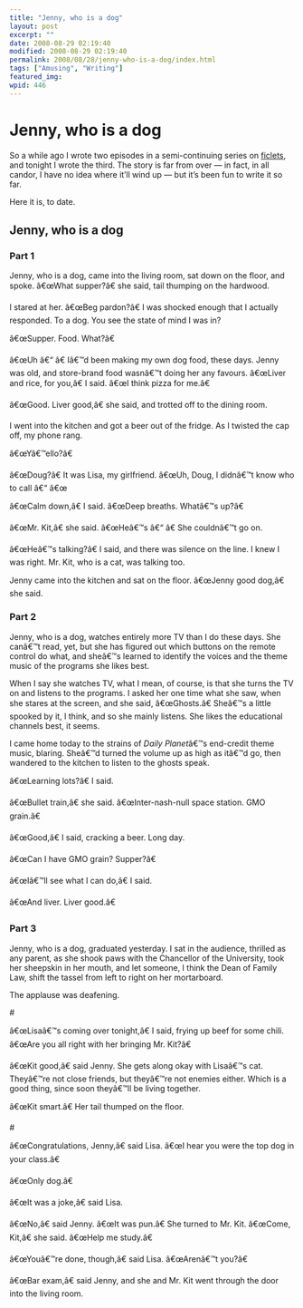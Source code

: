 ```yaml
---
title: "Jenny, who is a dog"
layout: post
excerpt: ""
date: 2008-08-29 02:19:40
modified: 2008-08-29 02:19:40
permalink: 2008/08/28/jenny-who-is-a-dog/index.html
tags: ["Amusing", "Writing"]
featured_img: 
wpid: 446
---
```


# Jenny, who is a dog

So a while ago I wrote two episodes in a semi-continuing series on [ficlets](http://ficlets.com/authors/pj), and tonight I wrote the third. The story is far from over — in fact, in all candor, I have no idea where it’ll wind up — but it’s been fun to write it so far.

Here it is, to date.

Jenny, who is a dog
-------------------

### Part 1

Jenny, who is a dog, came into the living room, sat down on the floor, and spoke. â€œWhat supper?â€&#157; she said, tail thumping on the hardwood.

I stared at her. â€œBeg pardon?â€&#157; I was shocked enough that I actually responded. To a dog. You see the state of mind I was in?

â€œSupper. Food. What?â€&#157;

â€œUh â€“ â€&#157; Iâ€™d been making my own dog food, these days. Jenny was old, and store-brand food wasnâ€™t doing her any favours. â€œLiver and rice, for you,â€&#157; I said. â€œI think pizza for me.â€&#157;

â€œGood. Liver good,â€&#157; she said, and trotted off to the dining room.

I went into the kitchen and got a beer out of the fridge. As I twisted the cap off, my phone rang.

â€œYâ€™ello?â€&#157;

â€œDoug?â€&#157; It was Lisa, my girlfriend. â€œUh, Doug, I didnâ€™t know who to call â€“ â€œ

â€œCalm down,â€&#157; I said. â€œDeep breaths. Whatâ€™s up?â€&#157;

â€œMr. Kit,â€&#157; she said. â€œHeâ€™s â€“ â€&#157; She couldnâ€™t go on.

â€œHeâ€™s talking?â€&#157; I said, and there was silence on the line. I knew I was right. Mr. Kit, who is a cat, was talking too.

Jenny came into the kitchen and sat on the floor. â€œJenny good dog,â€&#157; she said.

### Part 2

Jenny, who is a dog, watches entirely more TV than I do these days. She canâ€™t read, yet, but she has figured out which buttons on the remote control do what, and sheâ€™s learned to identify the voices and the theme music of the programs she likes best.

When I say she watches TV, what I mean, of course, is that she turns the TV on and listens to the programs. I asked her one time what she saw, when she stares at the screen, and she said, â€œGhosts.â€&#157; Sheâ€™s a little spooked by it, I think, and so she mainly listens. She likes the educational channels best, it seems.

I came home today to the strains of *Daily Planet*â€™s end-credit theme music, blaring. Sheâ€™d turned the volume up as high as itâ€™d go, then wandered to the kitchen to listen to the ghosts speak.

â€œLearning lots?â€&#157; I said.

â€œBullet train,â€&#157; she said. â€œInter-nash-null space station. GMO grain.â€&#157;

â€œGood,â€&#157; I said, cracking a beer. Long day.

â€œCan I have GMO grain? Supper?â€&#157;

â€œIâ€™ll see what I can do,â€&#157; I said.

â€œAnd liver. Liver good.â€&#157;

### Part 3

Jenny, who is a dog, graduated yesterday. I sat in the audience, thrilled as any parent, as she shook paws with the Chancellor of the University, took her sheepskin in her mouth, and let someone, I think the Dean of Family Law, shift the tassel from left to right on her mortarboard.

The applause was deafening.

\#

â€œLisaâ€™s coming over tonight,â€&#157; I said, frying up beef for some chili. â€œAre you all right with her bringing Mr. Kit?â€&#157;

â€œKit good,â€&#157; said Jenny. She gets along okay with Lisaâ€™s cat. Theyâ€™re not close friends, but theyâ€™re not enemies either. Which is a good thing, since soon theyâ€™ll be living together.

â€œKit smart.â€&#157; Her tail thumped on the floor.

\#

â€œCongratulations, Jenny,â€&#157; said Lisa. â€œI hear you were the top dog in your class.â€&#157;

â€œOnly dog.â€&#157;

â€œIt was a joke,â€&#157; said Lisa.

â€œNo,â€&#157; said Jenny. â€œIt was pun.â€&#157; She turned to Mr. Kit. â€œCome, Kit,â€&#157; she said. â€œHelp me study.â€&#157;

â€œYouâ€™re done, though,â€&#157; said Lisa. â€œArenâ€™t you?â€&#157;

â€œBar exam,â€&#157; said Jenny, and she and Mr. Kit went through the door into the living room.